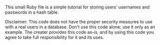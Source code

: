 This small Ruby file is a simple tutorial for storing users' usernames and passwords in a hash table. 

Disclaimer: This code does not have the proper security measures to use with a real users in a database. Don't use this code alone; use it only as an example. The creater provides this code as-is, and by using this code you agree to take full responsibility for it and its uses.
